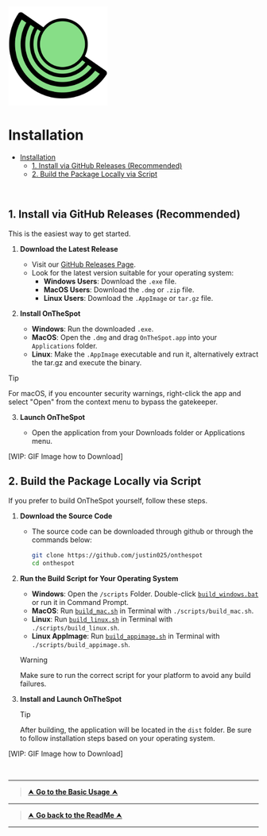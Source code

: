 <picture>
  <source media="(prefers-color-scheme: dark)" srcset="../assets/01_Logo/Project-Logo.png">
  <source media="(prefers-color-scheme: light)" srcset="../assets/01_Logo/Project-Logo.png">
  <img src="../assets/01_Logo/Project-Logo.png" alt="Logo of OnTheSpot" width="200">
</picture>

<br>

# Installation

- [Installation](#installation)
  - [1. Install via GitHub Releases (Recommended)](#1-install-via-github-releases-recommended)
  - [2. Build the Package Locally via Script](#2-build-the-package-locally-via-script)

<br>

## 1. Install via GitHub Releases (Recommended)

This is the easiest way to get started.


1. **Download the Latest Release**

   - Visit our [GitHub Releases Page](https://github.com/justin025/onthespot/releases).
   - Look for the latest version suitable for your operating system:
     - **Windows Users**: Download the `.exe` file.
     - **MacOS Users**: Download the `.dmg` or `.zip` file.
     - **Linux Users**: Download the `.AppImage` or `tar.gz` file.

2. **Install OnTheSpot**

   - **Windows**: Run the downloaded `.exe`.
   - **MacOS**: Open the `.dmg` and drag `OnTheSpot.app` into your `Applications` folder. 
   - **Linux**: Make the `.AppImage` executable and run it, alternatively extract the tar.gz and execute the binary.

> [!TIP]
> For macOS, if you encounter security warnings, right-click the app and select "Open" from the context menu to bypass the gatekeeper.

3. **Launch OnTheSpot**

   - Open the application from your Downloads folder or Applications menu.

[WIP: GIF Image how to Download]

## 2. Build the Package Locally via Script

If you prefer to build OnTheSpot yourself, follow these steps.

1. **Download the Source Code**

   - The source code can be downloaded through github or through the commands below:

     ```bash
     git clone https://github.com/justin025/onthespot
     cd onthespot
     ```

2. **Run the Build Script for Your Operating System**

   - **Windows**: Open the `/scripts` Folder. Double-click [`build_windows.bat`](scripts/build_windows.bat) or run it in Command Prompt.
   - **MacOS**: Run [`build_mac.sh`](scripts/build_mac.sh) in Terminal with `./scripts/build_mac.sh`.
   - **Linux**: Run [`build_linux.sh`](scripts/build_linux.sh) in Terminal with `./scripts/build_linux.sh`.
   - **Linux AppImage**: Run [`build_appimage.sh`](scripts/build_appimage.sh) in Terminal with `./scripts/build_appimage.sh`.

   > [!WARNING]
   > Make sure to run the correct script for your platform to avoid any build failures.

3. **Install and Launch OnTheSpot**

   > [!TIP]
   > After building, the application will be located in the `dist` folder. Be sure to follow installation steps based on your operating system.

[WIP: GIF Image how to Download]

<br>

---

> [⮝ **Go to the Basic Usage** ⮝](Basic-Usage.md)

---

> [⮝ **Go back to the ReadMe** ⮝](../)

---
